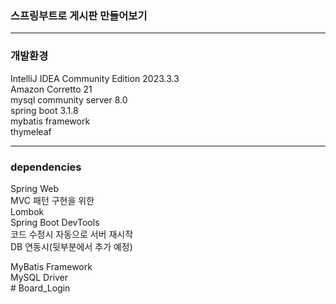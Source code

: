  ### 스프링부트로 게시판 만들어보기
---------------
 ### 개발환경

IntelliJ IDEA Community Edition 2023.3.3 </br>
Amazon Corretto 21 </br>
mysql community server 8.0 </br>
spring boot 3.1.8 </br>
mybatis framework </br>
thymeleaf</br>

-----------------
### dependencies

Spring Web </br>
MVC 패턴 구현을 위한</br>
Lombok </br>
Spring Boot DevTools </br>
코드 수정시 자동으로 서버 재시작 </br>
DB 연동시(뒷부분에서 추가 예정) </br>

MyBatis Framework </br>
MySQL Driver </br>
#   B o a r d _ L o g i n  
 